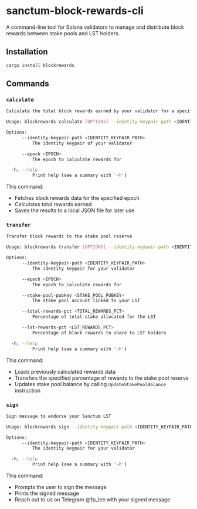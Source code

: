 # sanctum-block-rewards-cli

A command-line tool for Solana validators to manage and distribute block rewards between stake pools and LST holders.

## Installation

```bash
cargo install blockrewards
```

## Commands

### `calculate`

```bash
Calculate the total block rewards earned by your validator for a specific epoch.

Usage: blockrewards calculate [OPTIONS] --identity-keypair-path <IDENTITY_KEYPAIR_PATH>

Options:
      --identity-keypair-path <IDENTITY_KEYPAIR_PATH>
          The identity keypair of your validator

      --epoch <EPOCH>
          The epoch to calculate rewards for

  -h, --help
          Print help (see a summary with '-h')
```

This command:
- Fetches block rewards data for the specified epoch
- Calculates total rewards earned
- Saves the results to a local JSON file for later use


### `transfer`

```bash
Transfer block rewards to the stake pool reserve

Usage: blockrewards transfer [OPTIONS] --identity-keypair-path <IDENTITY_KEYPAIR_PATH>

Options:
      --identity-keypair-path <IDENTITY_KEYPAIR_PATH>
          The identity keypair for your validator

      --epoch <EPOCH>
          The epoch to calculate rewards for

      --stake-pool-pubkey <STAKE_POOL_PUBKEY>
          The stake pool account linked to your LST

      --total-rewards-pct <TOTAL_REWARDS_PCT>
          Percentage of total stake allocated for the LST

      --lst-rewards-pct <LST_REWARDS_PCT>
          Percentage of block rewards to share to LST holders

  -h, --help
          Print help (see a summary with '-h')
```

This command:
- Loads previously calculated rewards data
- Transfers the specified percentage of rewards to the stake pool reserve
- Updates stake pool balance by calling `UpdateStakePoolBalance` instruction

### `sign`

```bash
Sign message to endorse your Sanctum LST

Usage: blockrewards sign --identity-keypair-path <IDENTITY_KEYPAIR_PATH>

Options:
      --identity-keypair-path <IDENTITY_KEYPAIR_PATH>
          The identity keypair for your validator

  -h, --help
          Print help (see a summary with '-h')
```

This command:
- Prompts the user to sign the message
- Prints the signed message
- Reach out to us on Telegram @fp_lee with your signed message
